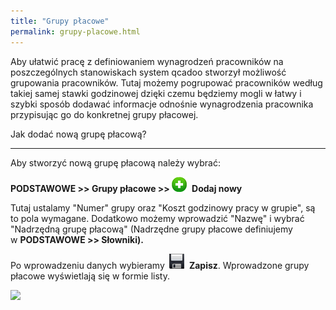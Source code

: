 ```yaml
---
title: "Grupy płacowe"
permalink: grupy-placowe.html
---
```

 Aby ułatwić pracę z definiowaniem wynagrodzeń pracowników na poszczególnych stanowiskach system qcadoo stworzył możliwość grupowania pracowników. Tutaj możemy pogrupować pracowników według takiej samej stawki godzinowej dzięki czemu będziemy mogli w łatwy i szybki sposób dodawać informacje odnośnie wynagrodzenia pracownika przypisując go do konkretnej grupy płacowej.&nbsp; 
  

Jak dodać nową grupę płacową?

* * *

Aby stworzyć nową grupę płacową należy wybrać:

**PODSTAWOWE \>\> Grupy płacowe \>\>&nbsp;**![](/images/newIcon24.png)&nbsp; **Dodaj nowy**

  

Tutaj ustalamy "Numer" grupy oraz "Koszt godzinowy pracy w grupie", są to pola wymagane. Dodatkowo możemy wprowadzić "Nazwę" i wybrać "Nadrzędną grupę płacową" (Nadrzędne grupy płacowe definiujemy w&nbsp;**PODSTAWOWE \>\> Słowniki).**

Po wprowadzeniu danych wybieramy **&nbsp;**![](/images/zapisz.png)&nbsp; **Zapisz**. Wprowadzone grupy płacowe wyświetlają się w formie listy.&nbsp;

[![](/images/Podstawowe-%20grupy%20p%C5%82acowe.png)](/images/Podstawowe-%20grupy%20p%C5%82acowe.png)

